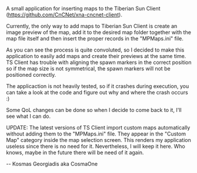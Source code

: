 A small application for inserting maps to the Tiberian Sun Client (https://github.com/CnCNet/xna-cncnet-client).

Currently, the only way to add maps to Tiberian Sun Client is create an image preview of the map, add it to the desired map folder together with the map file itself and then insert the proper records in the "MPMaps.ini" file.

As you can see the process is quite convoluted, so I decided to make this application to easily add maps and create their previews at the same time. TS Client has trouble with aligning the spawn markers in the correct position so if the map size is not symmetrical, the spawn markers will not be positioned correctly. 

The applicaction is not heavily tested, so if it crashes during execution, you can take a look at the code and figure out why and where the crash occurs :)

Some QoL changes can be done so when I decide to come back to it, I'll see what I can do.

UPDATE: The latest versions of TS Client import custom maps automatically without adding them to the "MPMaps.ini" file.
They appear in the "Custom Map" category inside the map selection screen.
This renders my application useless since there is no need for it. Nevertheless, I will keep it here.
Who knows, maybe in the future there will be need of it again.

-- Kosmas Georgiadis aka CosmaOne
